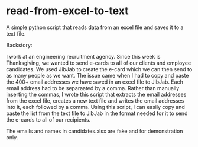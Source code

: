 # read-from-excel-to-text
A simple python script that reads data from an excel file and saves it to a text file.

Backstory:

I work at an engineering recruitment agency. Since this week is Thanksgiving, we wanted to send e-cards to all of 
our clients and employee candidates. We used JibJab to create the e-card which we can then send to as many people as we want.
The issue came when I had to copy and paste the 400+ email addresses we have saved in an excel file to JibJab. Each email
address had to be separaated by a comma. Rather than manually inserting the commas, I wrote this script that extracts
the email addresses from the excel file, creates a new text file and writes the email addresses into it, each followed by
a comma. Using this script, I can easily copy and paste the list from the text file to JibJab in the format needed for
it to send the e-cards to all of our recipients.

The emails and names in candidates.xlsx are fake and for demonstration only.

